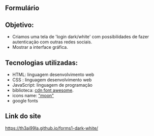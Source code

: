 ## Formulário

## Objetivo: 
- Criamos uma tela de 'login dark/white' com possibilidades de fazer autenticação com outras redes sociais.
- Mostrar a interface gráfica.

## Tecnologias utilizadas:

- HTML: linguagem desenvolvimento web
- CSS : linguagem desenvolvimento web
- JavaScript: linguagem de programação
- biblioteca: <a href="https://cdnjs.com/libraries/font-awesome">cdn font awesome</a>.
- icons name:  <a href="https://fontawesome.com/search?q=moon&o=r">"moon"</a>
- google fonts 

## Link do site

https://th3ai99la.github.io/forms1-dark-white/





